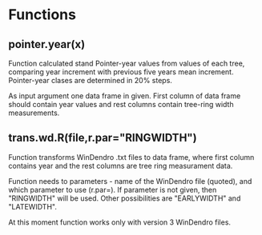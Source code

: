 Functions
====

pointer.year(x)
------

Function calculated stand Pointer-year values from values of each tree, comparing year increment with previous five years  mean increment. Pointer-year clases are determined in 20% steps. 

As input argument one data frame in given. First column of data frame should contain year values and rest columns contain tree-ring width measurements.


trans.wd.R(file,r.par="RINGWIDTH")
-------

Function transforms WinDendro .txt files to data frame, where first column contains year and the rest columns are tree ring measurament data.

Function needs to parameters - name of the WinDendro file (quoted), and which parameter to use (r.par=). If parameter is not given, then "RINGWIDTH" will be used. Other possibilities are "EARLYWIDTH" and "LATEWIDTH".

At this moment function works only with version 3 WinDendro files.